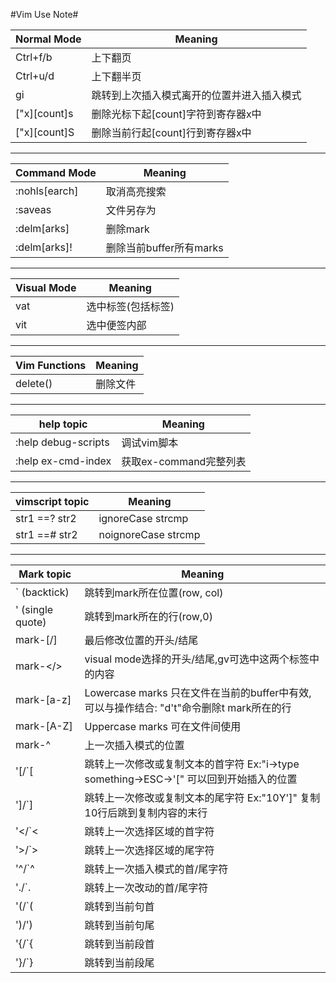 #Vim Use Note#

| Normal Mode | Meaning |
|--------------------|------------------|
|Ctrl+f/b|上下翻页|
|Ctrl+u/d|上下翻半页|
|gi|跳转到上次插入模式离开的位置并进入插入模式|
|["x][count]s|删除光标下起[count]字符到寄存器x中|
|["x][count]S|删除当前行起[count]行到寄存器x中|


------------------------------------------------------------


| Command Mode | Meaning |
|--------------------|------------------|
|:nohls[earch]|取消高亮搜索|
|:saveas|文件另存为|
|:delm[arks]|删除mark|
|:delm[arks]!|删除当前buffer所有marks|


------------------------------------------------------------


| Visual Mode | Meaning |
|--------------------|------------------|
|vat|选中标签<tab>(包括标签)|
|vit|选中便签内部|


------------------------------------------------------------


| Vim Functions | Meaning |
|--------------------|------------------|
|delete()|删除文件|


------------------------------------------------------------


| help topic | Meaning |
|--------------------|------------------|
|:help debug-scripts|调试vim脚本|
|:help ex-cmd-index|获取ex-command完整列表|


------------------------------------------------------------


| vimscript topic | Meaning |
|--------------------|------------------|
|str1 ==? str2|ignoreCase strcmp|
|str1 ==# str2|noignoreCase strcmp|


------------------------------------------------------------

| Mark topic | Meaning |
|--------------------|------------------|
|` (backtick)|跳转到mark所在位置(row, col)|
|' (single quote)|跳转到mark所在的行(row,0)|
|mark-[/]|最后修改位置的开头/结尾|
|mark-</>|visual mode选择的开头/结尾,gv可选中这两个标签中的内容|
|mark-[a-z]|Lowercase marks 只在文件在当前的buffer中有效,可以与操作结合: "d't"命令删除t mark所在的行|
|mark-[A-Z]|Uppercase marks 可在文件间使用|
|mark-^|上一次插入模式的位置|
|'[/`[|跳转上一次修改或复制文本的首字符 Ex:"i->type something->ESC->'[" 可以回到开始插入的位置 |
|']/`]|跳转上一次修改或复制文本的尾字符 Ex:"10Y']" 复制10行后跳到复制内容的末行|
|'</`<|跳转上一次选择区域的首字符|
|'>/`>|跳转上一次选择区域的尾字符|
|'^/`^|跳转上一次插入模式的首/尾字符|
|'./`.|跳转上一次改动的首/尾字符|
|'(/`(|跳转到当前句首|
|')/')|跳转到当前句尾|
|'{/`{|跳转到当前段首|
|'}/`}|跳转到当前段尾|


